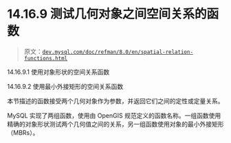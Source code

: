 # 14.16.9 测试几何对象之间空间关系的函数

> 原文：[`dev.mysql.com/doc/refman/8.0/en/spatial-relation-functions.html`](https://dev.mysql.com/doc/refman/8.0/en/spatial-relation-functions.html)

14.16.9.1 使用对象形状的空间关系函数

14.16.9.2 使用最小外接矩形的空间关系函数

本节描述的函数接受两个几何对象作为参数，并返回它们之间的定性或定量关系。

MySQL 实现了两组函数，使用由 OpenGIS 规范定义的函数名称。一组函数使用精确的对象形状测试两个几何值之间的关系，另一组函数使用对象的最小外接矩形（MBRs）。
